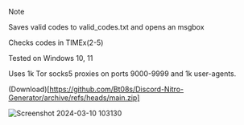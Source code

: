 > [!NOTE]
> Saves valid codes to valid_codes.txt and opens an msgbox
>
> Checks codes in TIMEx(2-5)
> 
> Tested on Windows 10, 11
> 
> Uses 1k Tor socks5 proxies on ports 9000-9999 and 1k user-agents.
> 

(Download)[https://github.com/Bt08s/Discord-Nitro-Generator/archive/refs/heads/main.zip]

![Screenshot 2024-03-10 103130](https://github.com/Bt08s/Discord-Nitro-Generator/assets/68190921/f6a70b59-f9d6-425e-a30c-069da23dcde5)
